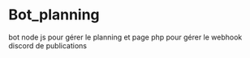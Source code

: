 # Bot_planning
bot node js pour gérer le planning et page php pour gérer le webhook discord de publications

